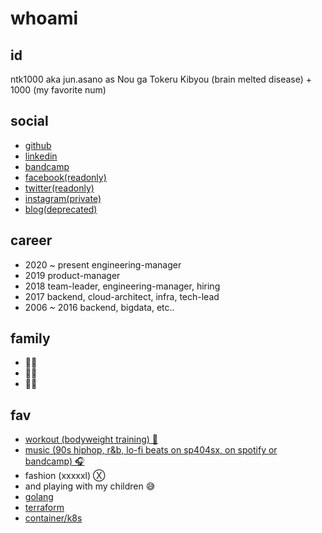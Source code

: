 # whoami

## id

ntk1000 aka jun.asano
as Nou ga Tokeru Kibyou (brain melted disease) + 1000 (my favorite num)

## social

- [github](https://github.com/ntk1000)
- [linkedin](https://www.linkedin.com/in/ntk1000/https://www.facebook.com/ntk1000)
- [bandcamp](https://ntk1000.bandcamp.com)
- [facebook(readonly)](https://www.facebook.com/ntk1000)
- [twitter(readonly)](https://twitter.com/ntk1000)
- [instagram(private)](https://www.instagram.com/ntk1000)
- [blog(deprecated)](https://ntk1000.github.io/)

## career

- 2020 ~ present engineering-manager
- 2019 product-manager
- 2018 team-leader, engineering-manager, hiring
- 2017 backend, cloud-architect, infra, tech-lead
- 2006 ~ 2016 backend, bigdata, etc..

## family

- 👩🏻
- 👦🏻
- 🧒🏻

## fav

- [workout (bodyweight training) 💪](https://www.artofmanliness.com/articles/the-prisoner-workout/)
- [music (90s hiphop, r&b, lo-fi beats on sp404sx, on spotify or bandcamp) 🎧](https://open.spotify.com/playlist/01CHYHeFJ7jbYI9vdthttf?si=lgqfcqLBQ3mcNGxX1ytcjQ)
- fashion (xxxxxl) Ⓧ
- and playing with my children 😅
- [golang](https://golang.org/doc/)
- [terraform](https://www.terraform.io/)
- [container/k8s](https://www.opencontainers.org/)
